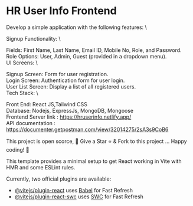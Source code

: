 # HR User Info Frontend

Develop a simple application with the following features: \

Signup Functionality: \

Fields: First Name, Last Name, Email ID, Mobile No, Role, and Password. \
Role Options: User, Admin, Guest (provided in a dropdown menu). \
UI Screens: \

Signup Screen: Form for user registration. \
Login Screen: Authentication form for user login. \
User List Screen: Display a list of all registered users. \
Tech Stack: \
 
Front End: React JS,Tailwind CSS \
Database: Nodejs, ExpressJs, MongoDB, Mongoose \
Frontend Server link : https://hruserinfo.netlify.app/ \
API documentation : https://documenter.getpostman.com/view/32014275/2sA3s9CoB6

This project is open scorce, 🚀 Give a Star ⭐️ & Fork to this project ... Happy coding! 🤩

This template provides a minimal setup to get React working in Vite with HMR and some ESLint rules.

Currently, two official plugins are available:

- [@vitejs/plugin-react](https://github.com/vitejs/vite-plugin-react/blob/main/packages/plugin-react/README.md) uses [Babel](https://babeljs.io/) for Fast Refresh
- [@vitejs/plugin-react-swc](https://github.com/vitejs/vite-plugin-react-swc) uses [SWC](https://swc.rs/) for Fast Refresh
